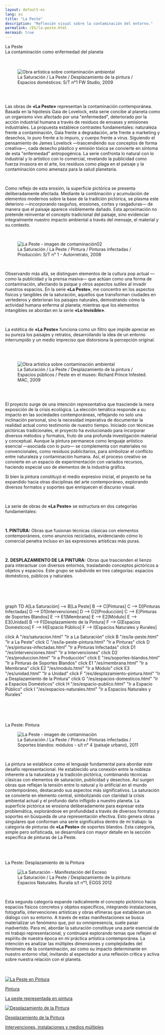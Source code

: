```yaml
---
layout: default-es  
lang: es  
title: "La Peste"  
description: "Reflexión visual sobre la contaminación del entorno."  
permalink: /ES/la-peste.html  
mermaid: true  
---
```


<div class="titulo">La Peste</div>

<div class="subtitulo">La contaminación como enfermedad del planeta</div>
<br><br>
<figure class="imagen-con-caption">
  <img src="/assets/img/la-peste-ruido-fweason-024.jpg" alt="Obra artística sobre contaminación ambiental" loading="lazy">
  <figcaption>La Saturación / La Peste / Desplazamiento de la pintura / Espacios domésticos: S/T n°1 FW Studio, 2009</figcaption>
</figure>
<br>
<div class="parrafo" style="margin-top: 6%;"> 
  <p>
    Las obras de <strong>«La Peste»</strong> representan la contaminación contemporánea. Basada en la hipótesis Gaia de Lovelock, esta serie concibe al planeta como un organismo vivo afectado por una "enfermedad", deteriorado por la acción industrial humana a través de residuos de envases y emisiones industriales. La propuesta establece contrastes fundamentales: naturaleza frente a contaminación, Gaia frente a degradación, arte frente a marketing y desechos, lo puro frente a lo impuro, y cuerpo frente a virus. Siguiendo el pensamiento de James Lovelock —trascendiendo sus conceptos de forma creativa—, cada desecho plástico y emisión tóxica se convierte en síntoma de esta "enfermedad" antropogénica. La serie confronta lo natural con lo industrial y lo artístico con lo comercial, revelando la publicidad como fuerza invasora en el arte, los residuos como plaga en el paisaje y la contaminación como amenaza para la salud planetaria.
  </p>
  <br>
  <p>
    Como reflejo de esta erosión, la superficie pictórica se presenta deliberadamente afectada. Mediante la combinación y acumulación de elementos modernos sobre la base de la tradición pictórica, se plasma este deterioro —incorporando rasguños, erosiones, cortes y rasgaduras— de manera que el paisaje aparece visiblemente dañado. Esta aproximación no pretende reinventar el concepto tradicional del paisaje, sino evidenciar integralmente nuestro impacto ambiental a través del mensaje, el material y su contexto.
  </p></div>
  <br>
<figure class="imagen-con-caption"> <img src="/assets/img/la-peste---intro02.jpg" alt="La Peste - imagen de contaminación02" loading="lazy">
  <figcaption>La Saturación / La Peste / Pintura / Pinturas infectadas / Producción: S/T n° 1 - Autorretrato, 2008</figcaption> </figure>
  <br>
  <div class="parrafo"> 
  <p>
    Observando más allá, se distinguen elementos de la cultura pop actual —como la publicidad y la prensa masiva— que actúan como una forma de contaminación, afectando la psique y otros aspectos sutiles al invadir nuestros espacios. En la serie <strong>«La Peste»</strong>, me concentro en los aspectos físicos y tangibles de la saturación, aquellos que transforman ciudades en vertederos y deterioran los paisajes naturales, demostrando cómo la actividad humana enferma al planeta; mientras que los elementos intangibles se abordan en la serie <strong>«Lo Invisible»</strong>.
  </p>
  <br>
  <p>
    La estética de <strong>«La Peste»</strong> funciona como un filtro que impide apreciar en su pureza los paisajes y retratos, desarrollando la idea de un entorno interrumpido y un medio impreciso que distorsiona la percepción original.
  </p>
</div>
<br><br>
<figure class="imagen-con-caption">
  <img src="/assets/img/la-peste---intro01.jpg" alt="Obra artística sobre contaminación ambiental" loading="lazy">
  <figcaption>La Saturación / La Peste / Desplazamiento de la pintura / Espacios públicos / Peste en el museo: Richard Prince Infested. MAC, 2009</figcaption>
</figure>
<br><br>

<div class="parrafo"> 
  <p>El proyecto surge de una intención representativa que trasciende la mera exposición de la crisis ecológica. La elección temática responde a su impacto en las sociedades contemporáneas, reflejando no solo una inclinación personal, sino la necesidad imperativa de documentar la realidad actual como testimonio de nuestro tiempo. Iniciado con técnicas pictóricas tradicionales, el proyecto ha evolucionado para incorporar diversos métodos y formatos, fruto de una profunda investigación material y conceptual. Aunque la pintura permanece como lenguaje artístico esencial —asociada con lo puro— se complementa con materiales no convencionales, como residuos publicitarios, para simbolizar el conflicto entre naturaleza y contaminación humana. Así, el proceso creativo se convierte en un espacio de experimentación con variados recursos, haciendo especial uso de elementos de la industria gráfica.</p>

  <p>Si bien la pintura constituyó el medio expresivo inicial, el proyecto se ha expandido hacia otras disciplinas del arte contemporáneo, explorando diversos formatos y soportes que enriquecen el discurso visual.</p>
</div>
<br>

<div class="parrafo">
  <p>La serie de obras de <strong>«La Peste»</strong> se estructura en dos categorías fundamentales:</p>
  <br>
  <p><strong>1. PINTURA:</strong> Obras que fusionan técnicas clásicas con elementos contemporáneos, como anuncios reciclados, evidenciando cómo lo comercial penetra incluso en las expresiones artísticas más puras.</p>
  <br>
  <p><strong>2. DESPLAZAMIENTO DE LA PINTURA:</strong> Obras que trascienden el lienzo para interactuar con diversos entornos, trasladando conceptos pictóricos a objetos y espacios. Este grupo se subdivide en tres categorías: espacios domésticos, públicos y naturales.</p>
</div>
<br><br><br><br>

<div class="mermaid">
graph TD
  A[La Saturación] --> B[La Peste]
  B --> C[Pinturas]
  C --> D[Pinturas Infectadas]
  D --> D1[Intervenciones]
  D --> D2[Producción]
  C --> E[Pinturas de Soportes Blandos]
  E --> E1[Membrana]
  E --> E2[Módulo]
  E --> E3[Unidad]
  B --> F[Desplazamiento de la Pintura]
  F --> G[Espacios Domésticos]
  F --> H[Espacio Público]
  F --> I[Espacios Naturales y Rurales]

  click A "/es/saturacion.html" "Ir a La Saturación"
  click B "/es/la-peste.html" "Ir a La Peste"
  click C "/es/la-peste-pintura.html" "Ir a Pinturas"
  click D "/es/pinturas-infectadas.html" "Ir a Pinturas Infectadas"
  click D1 "/es/intervenciones.html" "Ir a Intervenciones"
  click D2 "/es/produccion.html" "Ir a Producción"
  click E "/es/soportes-blandos.html" "Ir a Pinturas de Soportes Blandos"
  click E1 "/es/membrana.html" "Ir a Membrana"
  click E2 "/es/modulo.html" "Ir a Módulo"
  click E3 "/es/unidad.html" "Ir a Unidad"
  click F "/es/desplazamiento-pintura.html" "Ir a Desplazamiento de la Pintura"
  click G "/es/espacios-domesticos.html" "Ir a Espacios Domésticos"
  click H "/es/espacio-publico.html" "Ir a Espacio Público"
  click I "/es/espacios-naturales.html" "Ir a Espacios Naturales y Rurales"
</div>
<br><br><br><br>

<div class="subtitulo">La Peste: Pintura</div>
<figure class="imagen-con-caption">
  <img src="/assets/img/la-peste-pintura-s-blando-mod-04.jpg" alt="La Peste - imagen de contaminación" loading="lazy">
  <figcaption>La Saturación / La Peste / Pintura / Pinturas infectadas / Soportes blandos: módulos - s/t n° 4 (paisaje urbano), 2011</figcaption>
</figure>
<br>
<div class="parrafo">
  <p>
    La pintura se establece como el lenguaje fundamental para abordar este desafío representacional. He establecido una conexión entre la nobleza inherente a la naturaleza y la tradición pictórica, combinando técnicas clásicas con elementos de saturación, publicidad y desechos. Así surgen obras que reflejan la tensión entre lo natural y lo artificial en el mundo contemporáneo, destacando sus aspectos más significativos. La saturación se convierte en elemento central, simbolizando con claridad la crisis ambiental actual y el profundo daño infligido a nuestro planeta. La superficie pictórica se erosiona deliberadamente para expresar esta problemática, explorándose en profundidad a través de diversos formatos y soportes en búsqueda de una representación efectiva. Esto genera obras singulares que conforman una serie significativa dentro de mi trabajo: la categoría de pinturas de <strong>«La Peste»</strong> de soportes blandos. Esta categoría, simple pero sofisticada, se desarrollará con mayor detalle en la sección específica de pinturas de La Peste.
  </p>
</div>
<br><br><br>

<div class="subtitulo">La Peste: Desplazamiento de la Pintura</div>
<figure class="imagen-con-caption">
  <img src="/assets/img/la-peste-desp-espacio-rural-ruralias01.jpg" alt="La Saturación - Manifestación del Exceso" loading="lazy">
  <figcaption>La Saturación / La Peste / Desplazamiento de la pintura: Espacios Naturales. Ruralia s/t n°1, EGGS 2012</figcaption>
</figure>
<br>
<div class="parrafo">
  <p>
    Esta segunda categoría expande radicalmente el concepto pictórico hacia espacios físicos concretos y objetos específicos, integrando instalaciones, fotografía, intervenciones artísticas y obras efímeras que establecen un diálogo con su entorno. A través de estas manifestaciones se busca materializar un fenómeno que, por su omnipresencia, suele pasar inadvertido. Para mí, abordar la saturación constituye una parte esencial de mi trabajo representacional, y continuaré explorando temas que reflejen el espíritu de nuestra época en mi práctica artística contemporánea. La intención es analizar las múltiples dimensiones y complejidades del fenómeno de la contaminación, así como su impacto determinante en nuestro entorno vital, invitando al espectador a una reflexión crítica y activa sobre nuestra relación con el planeta.
  </p>
</div>
<br><br>

<div class="button-container">
  <a href="/ES/peste-pintura.html" class="fancy-button">
    <div class="button-content">
      <img src="/assets/img/boton-la-peste-pintura.gif" alt="La Peste en Pintura">
      <p class="title">Pintura</p>
      <p class="subtitle">La peste representada en pintura</p>
    </div>
  </a>
  <a href="/contaminacion-sonora.html" class="fancy-button">
    <div class="button-content">
      <img src="/assets/img/boton-la-peste-desplazamiento.gif" alt="Desplazamiento de la Pintura">
      <p class="title">Desplazamiento de la Pintura</p>
      <p class="subtitle">Intervenciones, instalaciones y medios múltiples</p>
    </div>
  </a>
</div>
<br>
